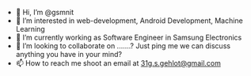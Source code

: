 - 👋 Hi, I’m @gsmnit
- 👀 I’m interested in web-development, Android Development, Machine Learning
- 🌱 I’m currently working as Software Engineer in Samsung Electronics
- 💞️ I’m looking to collaborate on .......? Just ping me we can discuss anything you have in your mind?
- 📫 How to reach me shoot an email at 31g.s.gehlot@gmail.com

<!---
gsmnit/gsmnit is a ✨ special ✨ repository because its `README.md` (this file) appears on your GitHub profile.
You can click the Preview link to take a look at your changes.
--->
